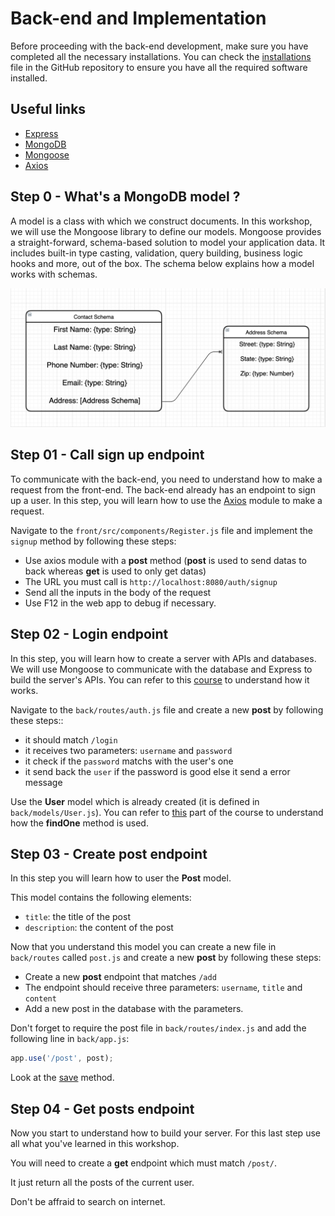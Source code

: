 # Back-end and Implementation

Before proceeding with the back-end development, make sure you have completed all the necessary installations. You can check the [installations](./installations.md) file in the GitHub repository to ensure you have all the required software installed.

## Useful links

- [Express](https://expressjs.com/)
- [MongoDB](https://www.mongodb.com/)
- [Mongoose](https://mongoosejs.com/)
- [Axios](https://axios-http.com/docs/intro)

## Step 0 - What's a MongoDB model ?

A model is a class with which we construct documents. In this workshop, we will use the Mongoose library to define our models. Mongoose provides a straight-forward, schema-based solution to model your application data. It includes built-in type casting, validation, query building, business logic hooks and more, out of the box.
The schema below explains how a model works with schemas.

![Schema](./images/schema-example.png)

## Step 01 - Call sign up endpoint

To communicate with the back-end, you need to understand how to make a request from the front-end. The back-end already has an endpoint to sign up a user. In this step, you will learn how to use the [Axios](https://www.digitalocean.com/community/tutorials/react-axios-react) module to make a request.

Navigate to the `front/src/components/Register.js` file and implement the `signup` method by following these steps:
  - Use axios module with a **post** method (**post** is used to send datas to back whereas **get** is used to only get datas)
  - The URL you must call is `http://localhost:8080/auth/signup`
  - Send all the inputs in the body of the request
  - Use F12 in the web app to debug if necessary.
 
## Step 02 - Login endpoint

In this step, you will learn how to create a server with APIs and databases. We will use Mongoose to communicate with the database and Express to build the server's APIs. You can refer to this [course](https://openclassrooms.com/fr/courses/6390246-passez-au-full-stack-avec-node-js-express-et-mongodb) to understand how it works.

Navigate to the `back/routes/auth.js` file and create a new **post** by following these steps::
  - it should match `/login`
  - it receives two parameters: `username` and `password`
  - it check if the `password` matchs with the user's one
  - it send back the `user` if the password is good else it send a error message

Use the **User** model which is already created (it is defined in `back/models/User.js`).
You can refer to [this](https://openclassrooms.com/fr/courses/6390246-passez-au-full-stack-avec-node-js-express-et-mongodb/6466533-verifiez-les-informations-didentification-dun-utilisateur#/id/r-6466510) part of the course to understand how the **findOne** method is used.

## Step 03 - Create post endpoint

In this step you will learn how to user the **Post** model.

This model contains the following elements:
  - `title`: the title of the post
  - `description`: the content of the post

Now that you understand this model you can create a new file in `back/routes` called `post.js` and create a new **post** by following these steps:
  - Create a new **post** endpoint that matches `/add`
  - The endpoint should receive three parameters: `username`, `title` and `content`
  - Add a new post in the database with the parameters.

Don't forget to require the post file in `back/routes/index.js` and add the following line in `back/app.js`:

```js
app.use('/post', post);
```

Look at the [save](https://openclassrooms.com/fr/courses/6390246-passez-au-full-stack-avec-node-js-express-et-mongodb/6466398-enregistrez-et-recuperez-des-donnees#/id/r-6466369) method.


## Step 04 - Get posts endpoint

Now you start to understand how to build your server. For this last step use all what you've learned in this workshop.

You will need to create a **get** endpoint which must match `/post/`.

It just return all the posts of the current user.

Don't be affraid to search on internet.
